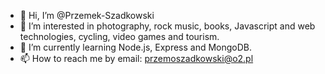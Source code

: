 - 👋 Hi, I’m @Przemek-Szadkowski
- 👀 I’m interested in photography, rock music, books, Javascript and web technologies, cycling, video games and tourism.
- 🌱 I’m currently learning Node.js, Express and MongoDB.
- 📫 How to reach me by email: przemoszadkowski@o2.pl

<!---
Przemek-Szadkowski/Przemek-Szadkowski is a ✨ special ✨ repository because its `README.md` (this file) appears on your GitHub profile.
You can click the Preview link to take a look at your changes.
--->
